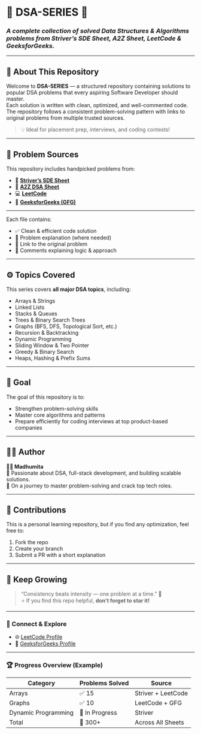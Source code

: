 # 🧠 DSA-SERIES 🚀  
### *A complete collection of solved Data Structures & Algorithms problems from Striver’s SDE Sheet, A2Z Sheet, LeetCode & GeeksforGeeks.*

---

## 📘 About This Repository
Welcome to **DSA-SERIES** — a structured repository containing solutions to popular DSA problems that every aspiring Software Developer should master.  
Each solution is written with clean, optimized, and well-commented code. The repository follows a consistent problem-solving pattern with links to original problems from multiple trusted sources.

> 💡 Ideal for placement prep, interviews, and coding contests!

---

## 🧩 Problem Sources
This repository includes handpicked problems from:
- 📄 [**Striver’s SDE Sheet**](https://takeuforward.org/interviews/strivers-sde-sheet-top-coding-interview-problems/)  
- 🧮 [**A2Z DSA Sheet**](https://takeuforward.org/complete-dsa/)  
- 💻 [**LeetCode**](https://leetcode.com/problemset/all/)  
- 🧠 [**GeeksforGeeks (GFG)**](https://www.geeksforgeeks.org/)

---

Each file contains:
- ✅ Clean & efficient code solution  
- 🧠 Problem explanation (where needed)  
- 🔗 Link to the original problem  
- 💬 Comments explaining logic & approach  

---

## ⚙️ Topics Covered
This series covers **all major DSA topics**, including:
- Arrays & Strings  
- Linked Lists  
- Stacks & Queues  
- Trees & Binary Search Trees  
- Graphs (BFS, DFS, Topological Sort, etc.)  
- Recursion & Backtracking  
- Dynamic Programming  
- Sliding Window & Two Pointer  
- Greedy & Binary Search  
- Heaps, Hashing & Prefix Sums  

---

## 🌟 Goal
The goal of this repository is to:
- Strengthen problem-solving skills  
- Master core algorithms and patterns  
- Prepare efficiently for coding interviews at top product-based companies  

---

## 🧑‍💻 Author
**👩‍💻 Madhumita**  
💬 Passionate about DSA, full-stack development, and building scalable solutions.  
📍 On a journey to master problem-solving and crack top tech roles.

---

## 🤝 Contributions
This is a personal learning repository, but if you find any optimization, feel free to:
1. Fork the repo  
2. Create your branch  
3. Submit a PR with a short explanation  

---

## 💫 Keep Growing
> “Consistency beats intensity — one problem at a time.” 💪  
⭐ If you find this repo helpful, **don’t forget to star it!**

---

### 📎 Connect & Explore
- 🌐 [LeetCode Profile](https://leetcode.com/u/madhuuuuuuu/)
- 💚 [GeeksforGeeks Profile](https://www.geeksforgeeks.org/user/madhumitam0ca8/)
---

### 🏆 Progress Overview (Example)
| Category | Problems Solved | Source |
|-----------|------------------|---------|
| Arrays | ✅ 15 | Striver + LeetCode |
| Graphs | ✅ 10 | LeetCode + GFG |
| Dynamic Programming | 🔄 In Progress | Striver |
| Total | 💯 300+ | Across All Sheets |

